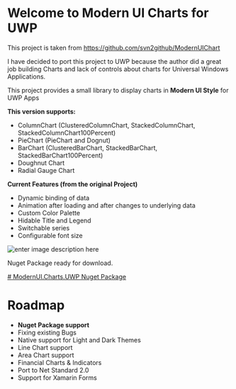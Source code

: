 

# Welcome to Modern UI Charts for UWP

This project is taken from 
https://github.com/svn2github/ModernUIChart


I have decided to port this project to UWP because the author did a great job building Charts and lack of controls about charts  for Universal Windows Applications.

This project provides a small library to display charts in **Modern UI Style** for UWP Apps

**This version supports:**

 - ColumnChart (ClusteredColumnChart, StackedColumnChart, StackedColumnChart100Percent)
 - PieChart (PieChart and Dognut)
 - BarChart (ClusteredBarChart, StackedBarChart, StackedBarChart100Percent)
 - Doughnut Chart
 - Radial Gauge Chart

**Current Features (from the original Project)**

 - Dynamic binding of data
 - Animation after loading and after changes to underlying data
 - Custom Color Palette
 - Hidable Title and Legend
 - Switchable series
 - Configurable font size



![enter image description here](https://lh3.googleusercontent.com/5yu-ezTisEdoYwpiQWrFa--6SLdox_IA9sq93i4d89bh2knaMIk00uZ8zYr0WpOSX_dld96ZXIDp)

Nuget Package ready for download.

[# ModernUI.Charts.UWP Nuget Package](https://www.nuget.org/packages/ModernUI.Charts.UWP/)


# Roadmap
 - **Nuget Package support**
 - Fixing existing Bugs
 - Native support for Light and Dark Themes 
 - Line Chart support
 - Area Chart support
 - Financial Charts & Indicators
 - Port to Net Standard 2.0
 - Support for Xamarin Forms


<!--stackedit_data:
eyJoaXN0b3J5IjpbMjI2NzEyMTI0LC0yNzY0OTA0MzUsMTQ3Mj
AxMDI4Nyw1MTI1NDExMzUsLTQ3MTgxODk1XX0=
-->